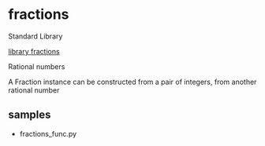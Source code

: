 fractions
===============

Standard Library

[library fractions](https://docs.python.org/3.13/library/fractions.html)  

Rational numbers

A Fraction instance can be constructed from a pair of integers, from another rational number

## samples

-  fractions_func.py  

